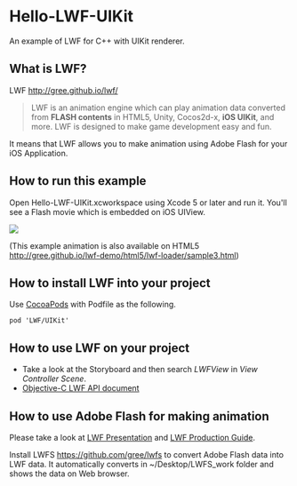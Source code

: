 Hello-LWF-UIKit
===============

An example of LWF for C++ with UIKit renderer.

What is LWF?
------------

LWF http://gree.github.io/lwf/

> LWF is an animation engine which can play animation data converted from **FLASH contents** in HTML5, Unity, Cocos2d-x, **iOS UIKit**, and more. LWF is designed to make game development easy and fun.

It means that LWF allows you to make animation using Adobe Flash for your iOS Application.

How to run this example
-----------------------

Open Hello-LWF-UIKit.xcworkspace using Xcode 5 or later and run it. You'll see a Flash movie which is embedded on iOS UIView.

![](http://gree.github.io/lwf-loader/images/lwfloader-sample3.png)

(This example animation is also available on HTML5 http://gree.github.io/lwf-demo/html5/lwf-loader/sample3.html)

How to install LWF into your project
------------------------------------

Use [CocoaPods](http://cocoapods.org) with Podfile as the following.

    pod 'LWF/UIKit'
    
How to use LWF on your project
------------------------------

* Take a look at the Storyboard and then search *LWFView* in *View Controller Scene*.
* [Objective-C LWF API document](http://cocoadocs.org/docsets/LWF/)

How to use Adobe Flash for making animation
-------------------------------------------

Please take a look at [LWF Presentation](http://gree.github.io/lwf/presentation20121115) and [LWF Production Guide](http://gree.github.io/lwf-demo/pdf/FLASHforLWFproductionguideline.pdf).

Install LWFS https://github.com/gree/lwfs to convert Adobe Flash data into LWF data. It automatically converts in ~/Desktop/LWFS_work folder and shows the data on Web browser.
